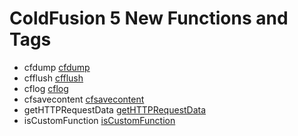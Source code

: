 # ColdFusion 5 New Functions and Tags

- cfdump [cfdump](../tags/cfdump.md)
- cfflush [cfflush](../tags/cfflush.md)
- cflog [cflog](../tags/cflog.md)
- cfsavecontent [cfsavecontent](../tags/cfsavecontent.md)
- getHTTPRequestData [getHTTPRequestData](../functions/gethttprequestdata.md)
- isCustomFunction [isCustomFunction](../functions/iscustomfunction.md)
